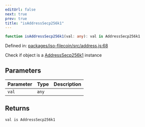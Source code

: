 ```yaml
---
editUrl: false
next: true
prev: true
title: "isAddressSecp256k1"
---
```


```ts
function isAddressSecp256k1(val: any): val is AddressSecp256k1
```

Defined in: [packages/iso-filecoin/src/address.js:68](https://github.com/hugomrdias/filecoin/blob/main/packages/iso-filecoin/src/address.js#L68)

Check if object is a [AddressSecp256k1](../../../../../../../api/address/classes/addresssecp256k1) instance

## Parameters

| Parameter | Type | Description |
| ------ | ------ | ------ |
| `val` | `any` |  |

## Returns

`val is AddressSecp256k1`
